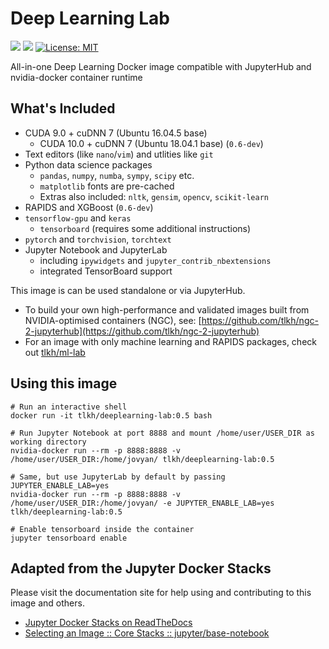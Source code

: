 # Deep Learning Lab

[![](https://images.microbadger.com/badges/image/tlkh/deeplearning-lab.svg)](https://microbadger.com/images/tlkh/deeplearning-lab "Get your own image badge on microbadger.com") [![](https://img.shields.io/github/issues/tlkh/deeplearning-lab.svg)](Issues) [![License: MIT](https://img.shields.io/badge/License-MIT-yellow.svg)](https://opensource.org/licenses/MIT)

All-in-one Deep Learning Docker image compatible with JupyterHub and nvidia-docker container runtime

## What's Included

* CUDA 9.0 + cuDNN 7 (Ubuntu 16.04.5 base)
  * CUDA 10.0 + cuDNN 7 (Ubuntu 18.04.1 base) (`0.6-dev`)
* Text editors (like `nano`/`vim`) and utlities like `git`
* Python data science packages
  * `pandas`, `numpy`, `numba`, `sympy`, `scipy` etc.
  * `matplotlib` fonts are pre-cached
  * Extras also included: `nltk`, `gensim`, `opencv`, `scikit-learn`
* RAPIDS and XGBoost (`0.6-dev`)
* `tensorflow-gpu` and `keras`
  * `tensorboard` (requires some additional instructions)
* `pytorch` and `torchvision`, `torchtext`
* Jupyter Notebook and JupyterLab
  * including `ipywidgets` and `jupyter_contrib_nbextensions`
  * integrated TensorBoard support

This image is can be used standalone or via JupyterHub.

* To build your own high-performance and validated images built from NVIDIA-optimised containers (NGC), see: [https://github.com/tlkh/ngc-2-jupyterhub](https://github.com/tlkh/ngc-2-jupyterhub)
* For an image with only machine learning and RAPIDS packages, check out [tlkh/ml-lab](https://github.com/tlkh/ml-lab)

## Using this image

```
# Run an interactive shell
docker run -it tlkh/deeplearning-lab:0.5 bash

# Run Jupyter Notebook at port 8888 and mount /home/user/USER_DIR as working directory
nvidia-docker run --rm -p 8888:8888 -v /home/user/USER_DIR:/home/jovyan/ tlkh/deeplearning-lab:0.5

# Same, but use JupyterLab by default by passing JUPYTER_ENABLE_LAB=yes 
nvidia-docker run --rm -p 8888:8888 -v /home/user/USER_DIR:/home/jovyan/ -e JUPYTER_ENABLE_LAB=yes tlkh/deeplearning-lab:0.5

# Enable tensorboard inside the container
jupyter tensorboard enable
```

## Adapted from the Jupyter Docker Stacks

Please visit the documentation site for help using and contributing to this image and others.

* [Jupyter Docker Stacks on ReadTheDocs](http://jupyter-docker-stacks.readthedocs.io/en/latest/index.html)
* [Selecting an Image :: Core Stacks :: jupyter/base-notebook](http://jupyter-docker-stacks.readthedocs.io/en/latest/using/selecting.html#jupyter-base-notebook)
